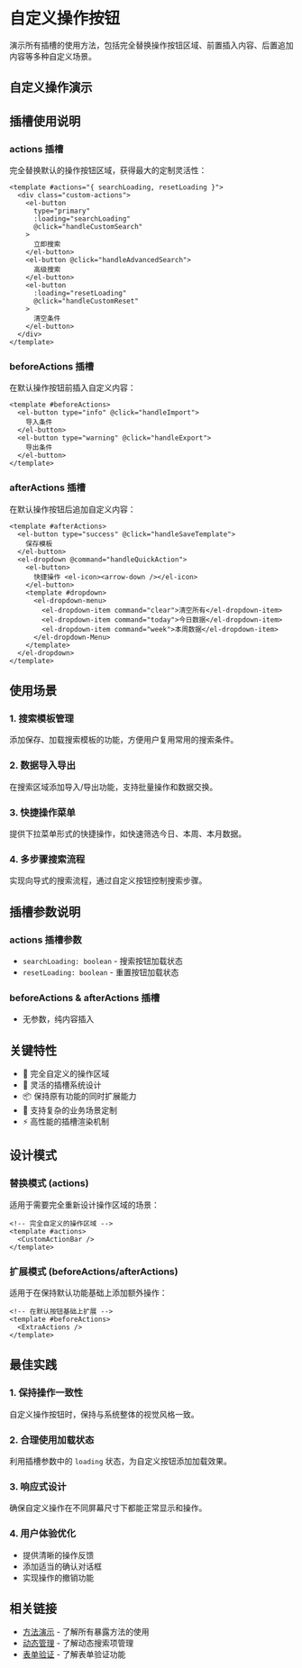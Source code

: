 # 自定义操作按钮

演示所有插槽的使用方法，包括完全替换操作按钮区域、前置插入内容、后置追加内容等多种自定义场景。

## 自定义操作演示

<DemoPreview dir="demos/ma-search/custom-actions" />

## 插槽使用说明

### actions 插槽
完全替换默认的操作按钮区域，获得最大的定制灵活性：

```vue
<template #actions="{ searchLoading, resetLoading }">
  <div class="custom-actions">
    <el-button 
      type="primary" 
      :loading="searchLoading"
      @click="handleCustomSearch"
    >
      立即搜索
    </el-button>
    <el-button @click="handleAdvancedSearch">
      高级搜索
    </el-button>
    <el-button 
      :loading="resetLoading"
      @click="handleCustomReset"
    >
      清空条件
    </el-button>
  </div>
</template>
```

### beforeActions 插槽
在默认操作按钮前插入自定义内容：

```vue
<template #beforeActions>
  <el-button type="info" @click="handleImport">
    导入条件
  </el-button>
  <el-button type="warning" @click="handleExport">
    导出条件
  </el-button>
</template>
```

### afterActions 插槽
在默认操作按钮后追加自定义内容：

```vue
<template #afterActions>
  <el-button type="success" @click="handleSaveTemplate">
    保存模板
  </el-button>
  <el-dropdown @command="handleQuickAction">
    <el-button>
      快捷操作 <el-icon><arrow-down /></el-icon>
    </el-button>
    <template #dropdown>
      <el-dropdown-menu>
        <el-dropdown-item command="clear">清空所有</el-dropdown-item>
        <el-dropdown-item command="today">今日数据</el-dropdown-item>
        <el-dropdown-item command="week">本周数据</el-dropdown-item>
      </el-dropdown-Menu>
    </template>
  </el-dropdown>
</template>
```

## 使用场景

### 1. 搜索模板管理
添加保存、加载搜索模板的功能，方便用户复用常用的搜索条件。

### 2. 数据导入导出
在搜索区域添加导入/导出功能，支持批量操作和数据交换。

### 3. 快捷操作菜单
提供下拉菜单形式的快捷操作，如快速筛选今日、本周、本月数据。

### 4. 多步骤搜索流程
实现向导式的搜索流程，通过自定义按钮控制搜索步骤。

## 插槽参数说明

### actions 插槽参数
- `searchLoading: boolean` - 搜索按钮加载状态
- `resetLoading: boolean` - 重置按钮加载状态

### beforeActions & afterActions 插槽
- 无参数，纯内容插入

## 关键特性

- 🎨 完全自定义的操作区域
- 🔧 灵活的插槽系统设计
- 📦 保持原有功能的同时扩展能力
- 🎯 支持复杂的业务场景定制
- ⚡ 高性能的插槽渲染机制

## 设计模式

### 替换模式 (actions)
适用于需要完全重新设计操作区域的场景：

```vue
<!-- 完全自定义的操作区域 -->
<template #actions>
  <CustomActionBar />
</template>
```

### 扩展模式 (beforeActions/afterActions)
适用于在保持默认功能基础上添加额外操作：

```vue
<!-- 在默认按钮基础上扩展 -->
<template #beforeActions>
  <ExtraActions />
</template>
```

## 最佳实践

### 1. 保持操作一致性
自定义操作按钮时，保持与系统整体的视觉风格一致。

### 2. 合理使用加载状态
利用插槽参数中的 `loading` 状态，为自定义按钮添加加载效果。

### 3. 响应式设计
确保自定义操作在不同屏幕尺寸下都能正常显示和操作。

### 4. 用户体验优化
- 提供清晰的操作反馈
- 添加适当的确认对话框
- 实现操作的撤销功能

## 相关链接

- [方法演示](./methods-demo) - 了解所有暴露方法的使用
- [动态管理](./dynamic-items) - 了解动态搜索项管理
- [表单验证](./form-validation) - 了解表单验证功能